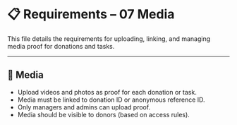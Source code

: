 # 📋 Requirements – 07 Media

This file details the requirements for uploading, linking, and managing media proof for donations and tasks.

---

## 🎥 Media

- Upload videos and photos as proof for each donation or task.
- Media must be linked to donation ID or anonymous reference ID.
- Only managers and admins can upload proof.
- Media should be visible to donors (based on access rules).
